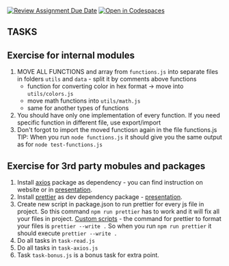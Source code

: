 [![Review Assignment Due Date](https://classroom.github.com/assets/deadline-readme-button-22041afd0340ce965d47ae6ef1cefeee28c7c493a6346c4f15d667ab976d596c.svg)](https://classroom.github.com/a/QNE3naG4)
[![Open in Codespaces](https://classroom.github.com/assets/launch-codespace-2972f46106e565e64193e422d61a12cf1da4916b45550586e14ef0a7c637dd04.svg)](https://classroom.github.com/open-in-codespaces?assignment_repo_id=18420783)

## TASKS

## Exercise for internal modules

1. MOVE ALL FUNCTIONS and array from `functions.js` into separate files in folders `utils` and `data` - split it by comments above functions
   - function for converting color in hex format -> move into `utils/colors.js`
   - move math functions into `utils/math.js`
   - same for another types of functions
2. You should have only one implementation of every function. If you need specific function in different file, use export/import
3. Don't forgot to import the moved functiosn again in the file functions.js
   TIP: When you run `node functions.js` it should give you the same output as for `node test-functions.js`

## Exercise for 3rd party mobules and packages

1. Install [axios](https://www.npmjs.com/package/axios) package as dependency - you can find instruction on website or in [presentation](https://docs.google.com/presentation/d/1JrufeLjxbBKKjWqnj1l32hcouQ3Hw-8rMIn_zzCTF7U/edit#slide=id.gef8b43e128_0_14).
2. Install [prettier](https://www.npmjs.com/package/prettier) as dev dependency package - [presentation](https://docs.google.com/presentation/d/1JrufeLjxbBKKjWqnj1l32hcouQ3Hw-8rMIn_zzCTF7U/edit#slide=id.gec017bc9e0_0_0).
3. Create new script in package.json to run prettier for every js file in project. So this command `npm run prettier` has to work and it will fix all your files in project. [Custom scripts](https://docs.google.com/presentation/d/1JrufeLjxbBKKjWqnj1l32hcouQ3Hw-8rMIn_zzCTF7U/edit#slide=id.gef8b43e128_0_3) - the command for prettier to format your files is `prettier --write .` So when you run `npm run prettier` it should execute `prettier --write .`
4. Do all tasks in `task-read.js`
5. Do all tasks in `task-axios.js`
6. Task `task-bonus.js` is a bonus task for extra point.
